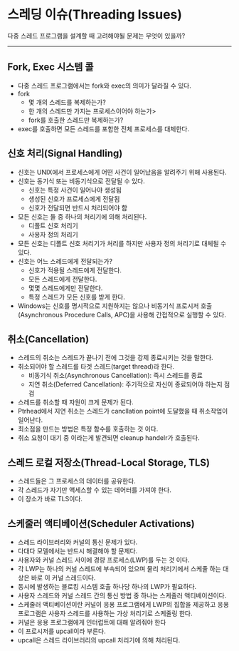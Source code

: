 # 스레딩 이슈(Threading Issues)
다중 스레드 프로그램을 설계할 때 고려해야될 문제는 무엇이 있을까?
***

## Fork, Exec 시스템 콜
* 다중 스레드 프로그램에서는 fork와 exec의 의미가 달라질 수 있다.
* fork
    * 몇 개의 스레드를 복제하는가?
    * 한 개의 스레드만 가지는 프로세스이어야 하는가>
    * fork를 호출한 스레드만 복제하는가?
* exec를 호출하면 모든 스레드를 포함한 전체 프로세스를 대체한다.

## 신호 처리(Signal Handling)
* 신호는 UNIX에서 프로세스에게 어떤 사건이 일어났음을 알려주기 위해 사용된다.
* 신호는 동기식 또는 비동기식으로 전달될 수 있다.
    * 신호는 특정 사건이 일어나야 생성됨
    * 생성된 신호가 프로세스에게 전달됨
    * 신호가 전달되면 반드시 처리되어야 함
* 모든 신호는 둘 중 하나의 처리기에 의해 처리된다.
    * 디폴트 신호 처리기
    * 사용자 정의 처리기
* 모든 신호는 디폴트 신호 처리기가 처리를 하지만 사용자 정의 처리기로 대체될 수 있다.
* 신호는 어느 스레드에게 전달되는가?
    * 신호가 적용될 스레드에게 전달한다.
    * 모든 스레드에게 전달한다.
    * 몇몇 스레드에게만 전달한다.
    * 특정 스레드가 모든 신호를 받게 한다.
* Windows는 신호를 명시적으로 지원하지는 않으나 비동기식 프로시저 호출(Asynchronous Procedure Calls, APC)을 사용해 간접적으로 실행할 수 있다.

## 취소(Cancellation)
* 스레드의 취소는 스레드가 끝나기 전에 그것을 강제 종료시키는 것을 말한다.
* 취소되어야 할 스레드를 타겟 스레드(target thread)라 한다.
    * 비동기식 취소(Asynchronous Cancellation): 즉시 스레드를 종료
    * 지연 취소(Deferred Cancellation): 주기적으로 자신이 종료되어야 하는지 점검
* 스레드를 취소할 때 자원이 크게 문제가 된다.
* Ptrhead에서 지연 취소는 스레드가 cancllation point에 도달했을 때 취소작업이 일어난다.
* 최소점을 만드는 방법은 특정 함수를 호출하는 것 이다.
* 취소 요청이 대기 중 이라는게 발견되면 cleanup handelr가 호출된다.

## 스레드 로컬 저장소(Thread-Local Storage, TLS)
* 스레드들은 그 프로세스의 데이터를 공유한다.
* 각 스레드가 자기만 액세스할 수 있는 데어터를 가져야 한다.
* 이 장소가 바로 TLS이다.

## 스케줄러 액티베이션(Scheduler Activations)
* 스레드 라이브러리와 커널의 통신 문제가 있다.
* 다대다 모델에서는 반드시 해결해야 할 문제다.
* 사용자와 커널 스레드 사이에 경량 프로세스(LWP)를 두는 것 이다.
* 각 LWP는 하나의 커널 스레드에 부속되어 있으며 물리 처리기에서 스케줄 하는 대상은 바로 이 커널 스레드이다.
* 동시에 발생하는 블로킹 시스템 호출 하나당 하나의 LWP가 필요하다.
* 사용자 스레드와 커널 스레드 간의 통신 방법 중 하나는 스케줄러 액티베이션이다.
* 스케줄러 액티베이션이란 커널이 응용 프로그램에게 LWP의 집합을 제공하고 응용 프로그램은 사용자 스레드를 사용하는 가상 처리기로 스케줄링 한다.
* 커널은 응용 프로그램에게 인터럽트에 대해 알려줘야 한다
* 이 프로시저를 upcall이라 부른다.
* upcall은 스레드 라이브러리의 upcall 처리기에 의해 처리된다.



